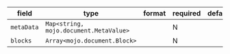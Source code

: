 | field | type | format | required | default | description |
|---|---|---|---|---|---|
| `metaData` | `Map<string, mojo.document.MetaValue>` |  | N |  |  |
| `blocks` | `Array<mojo.document.Block>` |  | N |  |  |
